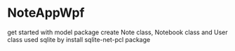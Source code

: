 # NoteAppWpf
get started with model package 
create Note class, Notebook class and User class
used sqlite by install sqlite-net-pcl package
